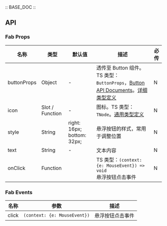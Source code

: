 :: BASE_DOC ::

## API

### Fab Props

名称 | 类型 | 默认值 | 描述 | 必传
-- | -- | -- | -- | --
buttonProps | Object | - | 透传至 Button 组件。TS 类型：`ButtonProps`，[Button API Documents](./button?tab=api)。[详细类型定义](https://github.com/Tencent/tdesign-mobile-vue/tree/develop/src/fab/type.ts) | N
icon | Slot / Function | - | 图标。TS 类型：`TNode`。[通用类型定义](https://github.com/Tencent/tdesign-mobile-vue/blob/develop/src/common.ts) | N
style | String | right: 16px; bottom: 32px; | 悬浮按钮的样式，常用于调整位置 | N
text | String | - | 文本内容 | N
onClick | Function |  | TS 类型：`(context: {e: MouseEvent}) => void`<br/>悬浮按钮点击事件 | N

### Fab Events

名称 | 参数 | 描述
-- | -- | --
click | `(context: {e: MouseEvent})` | 悬浮按钮点击事件
